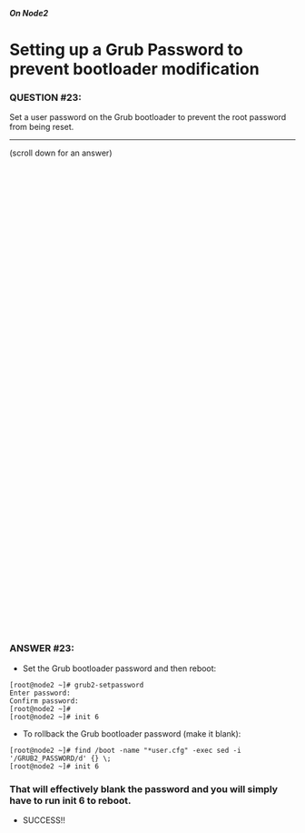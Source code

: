 ***On Node2***

# Setting up a Grub Password to prevent bootloader modification

### QUESTION #23:
Set a user password on the Grub bootloader to prevent the root password from being reset.

***
(scroll down for an answer)

<br/><br/><br/><br/><br/><br/><br/><br/><br/><br/><br/><br/><br/><br/><br/><br/><br/><br/><br/><br/><br/><br/><br/><br/>
<br/><br/><br/><br/><br/><br/><br/><br/><br/><br/><br/><br/><br/><br/><br/><br/><br/><br/><br/><br/><br/><br/><br/><br/>

### ANSWER #23:

* Set the Grub bootloader password and then reboot:
```
[root@node2 ~]# grub2-setpassword
Enter password:
Confirm password:
[root@node2 ~]#
[root@node2 ~]# init 6
```

* To rollback the Grub bootloader password (make it blank):
```
[root@node2 ~]# find /boot -name "*user.cfg" -exec sed -i '/GRUB2_PASSWORD/d' {} \;
[root@node2 ~]# init 6
```

### That will effectively blank the password and you will simply have to run init 6 to reboot.


* SUCCESS!!
